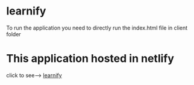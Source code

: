 # learnify
To run the application you need to directly run the index.html file in client folder

# This application hosted in netlify
click to see--> [learnify](https://learrnify.netlify.app/)
